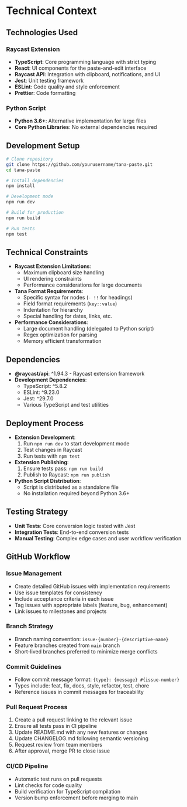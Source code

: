 # Technical Context

## Technologies Used

### Raycast Extension
- **TypeScript**: Core programming language with strict typing
- **React**: UI components for the paste-and-edit interface
- **Raycast API**: Integration with clipboard, notifications, and UI
- **Jest**: Unit testing framework
- **ESLint**: Code quality and style enforcement
- **Prettier**: Code formatting

### Python Script
- **Python 3.6+**: Alternative implementation for large files
- **Core Python Libraries**: No external dependencies required

## Development Setup
```bash
# Clone repository
git clone https://github.com/yourusername/tana-paste.git
cd tana-paste

# Install dependencies
npm install

# Development mode
npm run dev

# Build for production
npm run build

# Run tests
npm test
```

## Technical Constraints
- **Raycast Extension Limitations**:
  - Maximum clipboard size handling
  - UI rendering constraints
  - Performance considerations for large documents
- **Tana Format Requirements**:
  - Specific syntax for nodes (`- !!` for headings)
  - Field format requirements (`key::value`)
  - Indentation for hierarchy
  - Special handling for dates, links, etc.
- **Performance Considerations**:
  - Large document handling (delegated to Python script)
  - Regex optimization for parsing
  - Memory efficient transformation

## Dependencies
- **@raycast/api**: ^1.94.3 - Raycast extension framework
- **Development Dependencies**:
  - TypeScript: ^5.8.2
  - ESLint: ^9.23.0
  - Jest: ^29.7.0
  - Various TypeScript and test utilities

## Deployment Process
- **Extension Development**:
  1. Run `npm run dev` to start development mode
  2. Test changes in Raycast
  3. Run tests with `npm test`
- **Extension Publishing**:
  1. Ensure tests pass: `npm run build`
  2. Publish to Raycast: `npm run publish`
- **Python Script Distribution**:
  - Script is distributed as a standalone file
  - No installation required beyond Python 3.6+

## Testing Strategy
- **Unit Tests**: Core conversion logic tested with Jest
- **Integration Tests**: End-to-end conversion tests
- **Manual Testing**: Complex edge cases and user workflow verification

## GitHub Workflow

### Issue Management
- Create detailed GitHub issues with implementation requirements
- Use issue templates for consistency
- Include acceptance criteria in each issue
- Tag issues with appropriate labels (feature, bug, enhancement)
- Link issues to milestones and projects

### Branch Strategy
- Branch naming convention: `issue-{number}-{descriptive-name}`
- Feature branches created from `main` branch
- Short-lived branches preferred to minimize merge conflicts

### Commit Guidelines
- Follow commit message format: `{type}: {message} #{issue-number}`
- Types include: feat, fix, docs, style, refactor, test, chore
- Reference issues in commit messages for traceability

### Pull Request Process
1. Create a pull request linking to the relevant issue
2. Ensure all tests pass in CI pipeline
3. Update README.md with any new features or changes
4. Update CHANGELOG.md following semantic versioning
5. Request review from team members
6. After approval, merge PR to close issue

### CI/CD Pipeline
- Automatic test runs on pull requests
- Lint checks for code quality
- Build verification for TypeScript compilation
- Version bump enforcement before merging to main 
